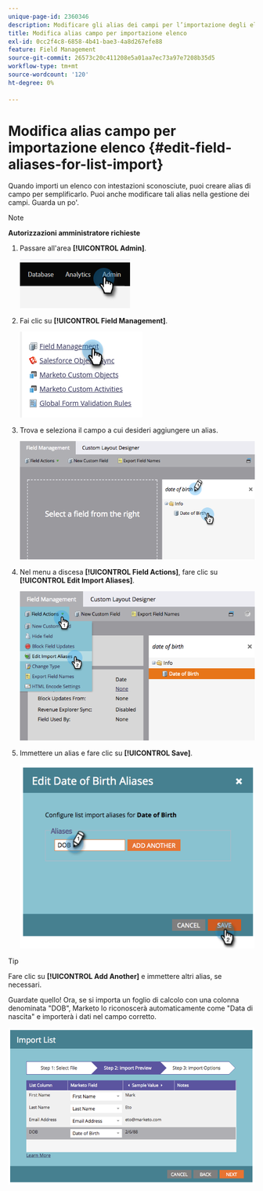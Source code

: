 ```yaml
---
unique-page-id: 2360346
description: Modificare gli alias dei campi per l’importazione degli elenchi - Documentazione di Marketo - Documentazione del prodotto
title: Modifica alias campo per importazione elenco
exl-id: 0cc2f4c8-6858-4b41-bae3-4a8d267efe88
feature: Field Management
source-git-commit: 26573c20c411208e5a01aa7ec73a97e7208b35d5
workflow-type: tm+mt
source-wordcount: '120'
ht-degree: 0%

---
```


# Modifica alias campo per importazione elenco {#edit-field-aliases-for-list-import}

Quando importi un elenco con intestazioni sconosciute, puoi creare alias di campo per semplificarlo. Puoi anche modificare tali alias nella gestione dei campi. Guarda un po&#39;.

>[!NOTE]
>
>**Autorizzazioni amministratore richieste**

1. Passare all&#39;area **[!UICONTROL Admin]**.

   ![](assets/edit-field-aliases-for-list-import-1.png)

1. Fai clic su **[!UICONTROL Field Management]**.

   ![](assets/edit-field-aliases-for-list-import-2.png)

1. Trova e seleziona il campo a cui desideri aggiungere un alias.

   ![](assets/edit-field-aliases-for-list-import-3.png)

1. Nel menu a discesa **[!UICONTROL Field Actions]**, fare clic su **[!UICONTROL Edit Import Aliases]**.

   ![](assets/edit-field-aliases-for-list-import-4.png)

1. Immettere un alias e fare clic su **[!UICONTROL Save]**.

   ![](assets/edit-field-aliases-for-list-import-5.png)

>[!TIP]
>
>Fare clic su **[!UICONTROL Add Another]** e immettere altri alias, se necessari.

Guardate quello! Ora, se si importa un foglio di calcolo con una colonna denominata &quot;DOB&quot;, Marketo lo riconoscerà automaticamente come &quot;Data di nascita&quot; e importerà i dati nel campo corretto.

![](assets/edit-field-aliases-for-list-import-6.png)
